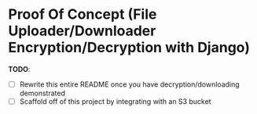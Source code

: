 # Proof Of Concept (File Uploader/Downloader Encryption/Decryption with Django)

**TODO**:

- [ ] Rewrite this entire README once you have decryption/downloading
      demonstrated
- [ ] Scaffold off of this project by integrating with an S3 bucket
